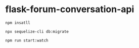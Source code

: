 # flask-forum-conversation-api

`npm insatll`

`npx sequelize-cli db:migrate`

`npm run start:watch`

